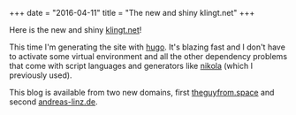 +++
date = "2016-04-11"
title = "The new and shiny klingt.net"
+++

Here is the new and shiny [klingt.net](klingt.net)!

This time I'm generating the site with [hugo](https://gohugo.io/overview/quickstart/). It's blazing fast and I don't have to activate some virtual environment and all the other dependency problems that come with script languages and generators like [nikola](https://github.com/getnikola/nikola) (which I previously used).

This blog is available from two new domains, first [theguyfrom.space](https://theguyfrom.space) and second [andreas-linz.de](https://andreas-linz.de).
